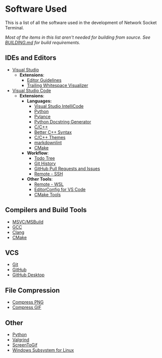 # Software Used

This is a list of all the software used in the development of Network Socket Terminal.

*Most of the items in this list aren't needed for building from source. See [BUILDING.md](BUILDING.md) for build requirements.*

## IDEs and Editors

- [Visual Studio](https://visualstudio.microsoft.com/)
  - **Extensions**:
    - [Editor Guidelines](https://marketplace.visualstudio.com/items?itemName=PaulHarrington.EditorGuidelines)
    - [Trailing Whitespace Visualizer](https://marketplace.visualstudio.com/items?itemName=MadsKristensen.TrailingWhitespaceVisualizer)
- [Visual Studio Code](https://code.visualstudio.com/)
  - **Extensions**:
    - **Languages:**
      - [Visual Studio IntelliCode](https://marketplace.visualstudio.com/items?itemName=VisualStudioExptTeam.vscodeintellicode)
      - [Python](https://marketplace.visualstudio.com/items?itemName=ms-python.python)
      - [Pylance](https://marketplace.visualstudio.com/items?itemName=ms-python.vscode-pylance)
      - [Python Docstring Generator](https://marketplace.visualstudio.com/items?itemName=njpwerner.autodocstring)
      - [C/C++](https://marketplace.visualstudio.com/items?itemName=ms-vscode.cpptools)
      - [Better C++ Syntax](https://marketplace.visualstudio.com/items?itemName=jeff-hykin.better-cpp-syntax)
      - [C/C++ Themes](https://marketplace.visualstudio.com/items?itemName=ms-vscode.cpptools-themes)
      - [markdownlint](https://marketplace.visualstudio.com/items?itemName=DavidAnson.vscode-markdownlint)
      - [CMake](https://marketplace.visualstudio.com/items?itemName=twxs.cmake)
    - **Workflow**:
      - [Todo Tree](https://marketplace.visualstudio.com/items?itemName=Gruntfuggly.todo-tree)
      - [Git History](https://marketplace.visualstudio.com/items?itemName=donjayamanne.githistory)
      - [GitHub Pull Requests and Issues](https://marketplace.visualstudio.com/items?itemName=GitHub.vscode-pull-request-github)
      - [Remote - SSH](https://marketplace.visualstudio.com/items?itemName=ms-vscode-remote.remote-ssh)
    - **Other Tools**:
      - [Remote - WSL](https://marketplace.visualstudio.com/items?itemName=ms-vscode-remote.remote-wsl)
      - [EditorConfig for VS Code](https://marketplace.visualstudio.com/items?itemName=EditorConfig.EditorConfig)
      - [CMake Tools](https://marketplace.visualstudio.com/items?itemName=ms-vscode.cmake-tools)

## Compilers and Build Tools

- [MSVC/MSBuild](https://visualstudio.microsoft.com/downloads/#build-tools-for-visual-studio-2019)
- [GCC](https://gcc.gnu.org/)
- [Clang](https://clang.llvm.org/)
- [CMake](https://cmake.org/)

## VCS

- [Git](https://git-scm.com/)
- [GitHub](https://github.com/)
- [GitHub Desktop](https://desktop.github.com/)

## File Compression

- [Compress PNG](https://compresspng.com/)
- [Compress GIF](https://www.iloveimg.com/compress-image/compress-gif)

## Other

- [Python](https://www.python.org/)
- [Valgrind](https://www.valgrind.org/)
- [ScreenToGif](https://www.screentogif.com/)
- [Windows Subsystem for Linux](https://docs.microsoft.com/en-us/windows/wsl/install-win10)
